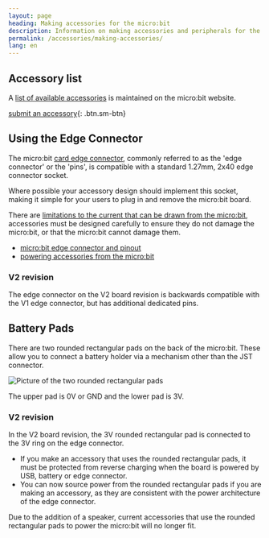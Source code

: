 ```yaml
---
layout: page
heading: Making accessories for the micro:bit
description: Information on making accessories and peripherals for the  micro:bit
permalink: /accessories/making-accessories/
lang: en
---
```


## Accessory list

A [list of available accessories](https://microbit.org/buy/accessories/) is maintained on the micro:bit website.

[submit an accessory](https://form.jotformeu.com/83453273451355){: .btn.sm-btn}

## Using the Edge Connector

The micro:bit [card edge connector](/hardware/edgeconnector), commonly referred to as the 'edge connector' or the 'pins', is compatible with a standard 1.27mm, 2x40 edge connector socket.

Where possible your accessory design should implement this socket, making it simple for your users to plug in and remove the micro:bit board.

There are [limitations to the current that can be drawn from the micro:bit](/hardware/powersupply), accessories must be designed carefully to ensure they do not damage the micro:bit, or that the micro:bit cannot damage them.

- [micro:bit edge connector and pinout](/hardware/edgeconnector)
- [powering accessories from the micro:bit](/hardware/powersupply)

### V2 revision

The edge connector on the <span class="V2">V2</span> board revision is backwards compatible with the <span class="v1">V1</span> edge connector, but has additional dedicated pins.

## Battery Pads

There are two rounded rectangular pads on the back of the micro:bit. These allow you to connect a battery holder via a mechanism other than the JST connector.

![Picture of the two rounded rectangular pads](/docs/accessories/assets/making-accessories-d7c25.png)

The upper pad is 0V or GND and the lower pad is 3V.

### V2 revision

In the <span class="v2">V2</span> board revision, the 3V rounded rectangular pad is connected to the 3V ring on the edge connector.

- If you make an accessory that uses the rounded rectangular pads, it must be protected from reverse charging when the board is powered by USB, battery or edge connector.
- You can now source power from the rounded rectangular pads if you are making an accessory, as they are consistent with the power architecture of the edge connector.

Due to the addition of a speaker, current accessories that use the rounded rectangular pads to power the micro:bit will no longer fit.



